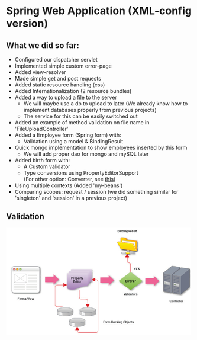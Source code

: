 # Spring Web Application (XML-config version)

## What we did so far:
- Configured our dispatcher servlet
- Implemented simple custom error-page
- Added view-resolver
- Made simple get and post requests
- Added static resource handling (css)
- Added Internationalization (2 resource bundles)
- Added a way to upload a file to the server
  - We will maybe use a db to upload to later
  (We already know how to implement databases properly from previous projects)
  - The service for this can be easily switched out
- Added an example of method validation on file name in 'FileUploadController'
- Added a Employee form (Spring form) with:
  - Validation using a model & BindingResult
- Quick mongo implementation to show employees inserted by this form
  - We will add proper dao for mongo and mySQL later
- Added birth form with:
  - A Custom validator
  - Type conversions using PropertyEditorSupport  
  (For other option: Converter, see [this](https://stackoverflow.com/questions/12544479/spring-mvc-type-conversion-propertyeditor-or-converter))
- Using multiple contexts (Added 'my-beans')
- Comparing scopes: request / session (we did something similar for 'singleton' and 'session' in a previous project)

## Validation
<img width="500" src="https://raw.githubusercontent.com/H3AR7B3A7/SpringServletStackXml/master/validation.png" alt="fc"><br>